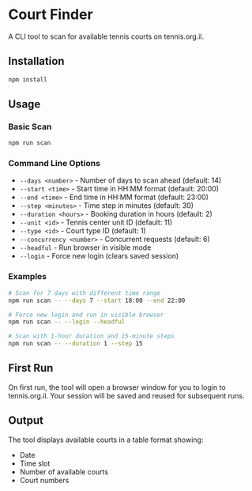 # Court Finder

A CLI tool to scan for available tennis courts on tennis.org.il.

## Installation

```bash
npm install
```

## Usage

### Basic Scan
```bash
npm run scan
```

### Command Line Options

- `--days <number>` - Number of days to scan ahead (default: 14)
- `--start <time>` - Start time in HH:MM format (default: 20:00)
- `--end <time>` - End time in HH:MM format (default: 23:00)
- `--step <minutes>` - Time step in minutes (default: 30)
- `--duration <hours>` - Booking duration in hours (default: 2)
- `--unit <id>` - Tennis center unit ID (default: 11)
- `--type <id>` - Court type ID (default: 1)
- `--concurrency <number>` - Concurrent requests (default: 6)
- `--headful` - Run browser in visible mode
- `--login` - Force new login (clears saved session)

### Examples

```bash
# Scan for 7 days with different time range
npm run scan -- --days 7 --start 18:00 --end 22:00

# Force new login and run in visible browser
npm run scan -- --login --headful

# Scan with 1-hour duration and 15-minute steps
npm run scan -- --duration 1 --step 15
```

## First Run

On first run, the tool will open a browser window for you to login to tennis.org.il. Your session will be saved and reused for subsequent runs.

## Output

The tool displays available courts in a table format showing:
- Date
- Time slot
- Number of available courts
- Court numbers